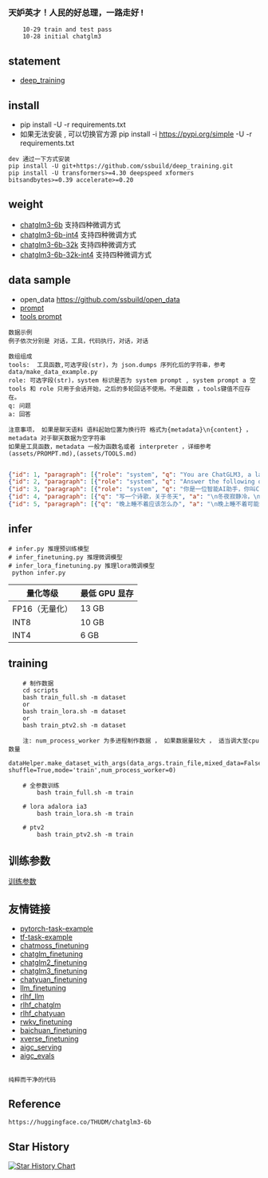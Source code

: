 ### 天妒英才！人民的好总理，一路走好 !
```text
    10-29 train and test pass
    10-28 initial chatglm3
```
   
##  statement
- [deep_training](https://github.com/ssbuild/deep_training)

## install
  - pip install -U -r requirements.txt
  - 如果无法安装 , 可以切换官方源 pip install -i https://pypi.org/simple -U -r requirements.txt  

```text
dev 通过一下方式安装
pip install -U git+https://github.com/ssbuild/deep_training.git
pip install -U transformers>=4.30 deepspeed xformers bitsandbytes>=0.39 accelerate>=0.20
```


## weight

- [chatglm3-6b](https://huggingface.co/THUDM/chatglm3-6b)   支持四种微调方式
- [chatglm3-6b-int4](https://huggingface.co/THUDM/chatglm3-6b-int4)  支持四种微调方式
- [chatglm3-6b-32k](https://huggingface.co/THUDM/chatglm3-6b-32k)   支持四种微调方式
- [chatglm3-6b-32k-int4](https://huggingface.co/ssbuild/chatglm3-6b-32k-int4/tree/main)  支持四种微调方式



## data sample
- open_data https://github.com/ssbuild/open_data
- [prompt](assets/PROMPT.md)
- [tools prompt](assets/PROMPT.md)

```text
数据示例
例子依次分别是 对话，工具，代码执行，对话，对话

数组组成 
tools:  工具函数,可选字段(str)，为 json.dumps 序列化后的字符串，参考 data/make_data_example.py 
role: 可选字段(str)，system 标识是否为 system prompt , system prompt a 空
tools 和 role 只用于会话开始，之后的多轮回话不使用。不是函数 ，tools键值不应存在。
q: 问题
a: 回答

注意事项， 如果是聊天语料 语料起始位置为换行符 格式为{metadata}\n{content} ， metadata 对于聊天数据为空字符串
如果是工具函数，metadata 一般为函数名或者 interpreter ，详细参考(assets/PROMPT.md),(assets/TOOLS.md)
 
```

```json
{"id": 1, "paragraph": [{"role": "system", "q": "You are ChatGLM3, a large language model trained by Zhipu.AI. Follow the user's instructions carefully. Respond using markdown.", "a": ""}, {"q": "Hello", "a": "\nHello, I'm ChatGLM3. What can I assist you today?"}]}
{"id": 2, "paragraph": [{"role": "system", "q": "Answer the following questions as best as you can. You have access to the following tools:\n", "tools": "\n        [\n    {\n        \"name\": \"get_current_weather\",\n        \"description\": \"Get the current weather in a given location\",\n        \"parameters\": {\n            \"type\": \"object\",\n            \"properties\": {\n                \"location\": {\n                    \"type\": \"string\",\n                    \"description\": \"The city and state, e.g. San Francisco, CA\",\n                },\n                \"unit\": {\"type\": \"string\"},\n            },\n            \"required\": [\"location\"],\n        },\n    }\n]\n", "a": ""}, {"q": "今天北京的天气怎么样？", "a": "\n好的，让我们来查看今天的天气\n<|assistant|>get_current_weather\n```python\ntool_call(location=\"beijing\", unit=\"celsius\")\n```\n<|observation|>\n{\"temperature\": 22}\n<|assistant|>\n根据查询结果，今天北京的气温为 22 摄氏度。"}]}
{"id": 3, "paragraph": [{"role": "system", "q": "你是一位智能AI助手，你叫ChatGLM3，你连接着一台电脑，但请注意不能联网。在使用Python解决任务时，你可以运行代码并得到结果，如果运行结果有错误，你需要尽可能对代码进行改进。你可以处理用户上传到电脑上的文件，文件默认存储路径是/mnt/data/", "a": ""}, {"q": "#File: /mnt/data/metadata.jsonl\n#Size: 35380\n#File uploaded\n文件中是否存在缺失值或异常值？", "a": "首先，我将读取您提供的文件，并查看其内容以确定是否存在缺失值或异常值。\n\n我们从加载文件开始：\n<|assistant|>interpreter\n```python\nimport json\n\n# Load the uploaded file\ndata = []\nwith open(\"/mnt/data/metadata.jsonl\", 'r') as file:\n    for line in file:\n        data.append(json.loads(line))\n\n# Display the first few records to get a sense of the data\ndata[:5]\n```\n<|observation|>\n```result\n[{'file_name': 'aceinthehole.png',\n  'name': 'Ace in the Hole',\n  'type': 'survivor',\n  'description': 'Lady Luck always seems to be throwing something good your way.'},\n {'file_name': 'adrenaline.png',\n  'name': 'Adrenaline',\n  'type': 'survivor',\n  'description': 'You are fuelled by unexpected energy when on the verge of escape.'},\n {'file_name': 'aftercare.png',\n  'name': 'Aftercare',\n  'type': 'survivor',\n  'description': \"Unlocks potential in one's aura reading ability.\"},\n {'file_name': 'agitation.png',\n  'name': 'Agitation',\n  'type': 'killer',\n  'description': 'You get excited in anticipation of hooking your prey.'},\n {'file_name': 'alert.png',\n  'name': 'Alert',\n  'type': 'survivor',\n  'description': 'Your acute senses are on high alert.'}]\n```\n<|assistant|>\n该文件看起来包含有关某些条目的元数据，每个条目有以下字段：\n\n- `file_name`: 文件名称\n- `name`: 名称\n- `type`: 类型（例如 \"survivor\" 或 \"killer\"）\n- `description`: 描述\n\n接下来，我将检查这些字段是否存在缺失值。\n<|assistant|>interpreter\n```python\n# Check for missing values in each column\nmissing_values = {key: sum(1 for item in data if key not in item) for key in data[0].keys()}\n\nmissing_values\n```\n<|observation|>\n```result\n{'file_name': 0, 'name': 0, 'type': 0, 'description': 0}\n```\n<|assistant|>\n每个字段都没有缺失值。这意味着每个条目都完整。\n\n接下来，我们可以检查是否存在任何潜在的异常值。这通常需要更深入的分析和对数据的了解，但我可以从一些基本的统计和分布开始进行检查。为了这样做，我们可以查看“type”字段的值分布，看看是否有任何意外的类别。\n<|assistant|>interpreter\n```python\n# Check the distribution of values in the 'type' column\ntype_distribution = {key: sum(1 for item in data if item['type'] == key) for key in set(item['type'] for item in data)}\n\ntype_distribution\n```\n<|observation|>\n```result\n{'survivor': 116, 'killer': 103}\n```\n<|assistant|>\n“type”字段有两个值：“survivor”和“killer”。其中，“survivor”有116个条目，而“killer”有103个条目。\n\n从这个初步的检查中，我们没有发现任何明显的异常值。\n\n如果您有任何特定的标准或其他字段需要检查，我可以为您提供更详细的分析。您还希望我检查什么呢？"}, {"q": "帮我画一个爱心", "a": "interpreter\n```python\nimport numpy as np\nimport matplotlib.pyplot as plt\n\n# 爱心形状的参数方程\ndef heart(t):\n    x = 16 * np.sin(t) ** 3\n    y = 13 * np.cos(t) - 5 * np.cos(2 * t) - 2 * np.cos(3 * t) - np.cos(4 * t)\n    return x, y\n\nt = np.linspace(0, 2 * np.pi, 1000)\nx, y = heart(t)\n\nplt.figure(figsize=(6, 6))\nplt.plot(x, y, color='red')\nplt.axis('equal')\nplt.axis('off')\nplt.show()\n```\n<|observation|>\n```result\n【image】\n```\n<|assistant|>\n这是一个爱心形状。我使用了参数方程来描述这个形状，并使用matplotlib进行了绘制。如果您有任何其他需求或问题，请随时告诉我。"}]}
{"id": 4, "paragraph": [{"q": "写一个诗歌，关于冬天", "a": "\n冬夜寂静冷，\n云在天边飘，\n冰封白雪上， \n寒冷像一场雪。\n \n雪花融化成冰，\n像那雪花飘洒，\n在寒冷的冬天，\n感受春天的喜悦。\n 冬日里，\n风雪渐消，\n一片寂静，\n把快乐和温暖带回家。"}]}
{"id": 5, "paragraph": [{"q": "晚上睡不着应该怎么办", "a": "\n晚上睡不着可能会让你感到焦虑或不舒服,但以下是一些可以帮助你入睡的方法:\n\n1. 制定规律的睡眠时间表:保持规律的睡眠时间表可以帮助你建立健康的睡眠习惯,使你更容易入睡。尽量在每天的相同时间上床,并在同一时间起床。\n2. 创造一个舒适的睡眠环境:确保睡眠环境舒适,安静,黑暗且温度适宜。可以使用舒适的床上用品,并保持房间通风。\n3. 放松身心:在睡前做些放松的活动,例如泡个热水澡,听些轻柔的音乐,阅读一些有趣的书籍等,有助于缓解紧张和焦虑,使你更容易入睡。\n4. 避免饮用含有咖啡因的饮料:咖啡因是一种刺激性物质,会影响你的睡眠质量。尽量避免在睡前饮用含有咖啡因的饮料,例如咖啡,茶和可乐。\n5. 避免在床上做与睡眠无关的事情:在床上做些与睡眠无关的事情,例如看电影,玩游戏或工作等,可能会干扰你的睡眠。\n6. 尝试呼吸技巧:深呼吸是一种放松技巧,可以帮助你缓解紧张和焦虑,使你更容易入睡。试着慢慢吸气,保持几秒钟,然后缓慢呼气。\n\n如果这些方法无法帮助你入睡,你可以考虑咨询医生或睡眠专家,寻求进一步的建议。"}]}
```


## infer
    # infer.py 推理预训练模型
    # infer_finetuning.py 推理微调模型
    # infer_lora_finetuning.py 推理lora微调模型
     python infer.py


| **量化等级**    | **最低 GPU 显存** |
| -------------- | ----------------- |
| FP16（无量化）   | 13 GB             |
| INT8           | 10 GB              |
| INT4           | 6 GB               |





## training
```text
    # 制作数据
    cd scripts
    bash train_full.sh -m dataset 
    or
    bash train_lora.sh -m dataset 
    or
    bash train_ptv2.sh -m dataset 
    
    注: num_process_worker 为多进程制作数据 ， 如果数据量较大 ， 适当调大至cpu数量
    dataHelper.make_dataset_with_args(data_args.train_file,mixed_data=False, shuffle=True,mode='train',num_process_worker=0)
    
    # 全参数训练 
        bash train_full.sh -m train 
        
    # lora adalora ia3 
        bash train_lora.sh -m train 
        
    # ptv2
        bash train_ptv2.sh -m train 
```

## 训练参数
[训练参数](args.MD)




## 友情链接

- [pytorch-task-example](https://github.com/ssbuild/pytorch-task-example)
- [tf-task-example](https://github.com/ssbuild/tf-task-example)
- [chatmoss_finetuning](https://github.com/ssbuild/chatmoss_finetuning)
- [chatglm_finetuning](https://github.com/ssbuild/chatglm_finetuning)
- [chatglm2_finetuning](https://github.com/ssbuild/chatglm2_finetuning)
- [chatglm3_finetuning](https://github.com/ssbuild/chatglm3_finetuning)
- [chatyuan_finetuning](https://github.com/ssbuild/chatyuan_finetuning)
- [llm_finetuning](https://github.com/ssbuild/llm_finetuning)
- [rlhf_llm](https://github.com/ssbuild/rlhf_llm)
- [rlhf_chatglm](https://github.com/ssbuild/rlhf_chatglm)
- [rlhf_chatyuan](https://github.com/ssbuild/rlhf_chatyuan)
- [rwkv_finetuning](https://github.com/ssbuild/rwkv_finetuning)
- [baichuan_finetuning](https://github.com/ssbuild/baichuan_finetuning)
- [xverse_finetuning](https://github.com/ssbuild/xverse_finetuning)
- [aigc_serving](https://github.com/ssbuild/aigc_serving)
- [aigc_evals](https://github.com/ssbuild/aigc_evals)


## 
    纯粹而干净的代码


    

## Reference
    https://huggingface.co/THUDM/chatglm3-6b




## Star History

[![Star History Chart](https://api.star-history.com/svg?repos=ssbuild/chatglm3_finetuning&type=Date)](https://star-history.com/#ssbuild/chatglm3_finetuning&Date)

